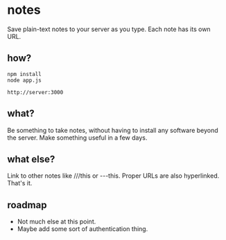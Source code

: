 notes
=====
Save plain-text notes to your server as you type. 
Each note has its own URL.

how?
-----
	npm install
	node app.js

	http://server:3000

what?
----------
Be something to take notes, without having to install
any software beyond the server. Make something useful
in a few days.

what else?
-----------
Link to other notes like ///this or ---this.
Proper URLs are also hyperlinked.
That's it.

roadmap
------------
* Not much else at this point. 
* Maybe add some sort of authentication thing.

